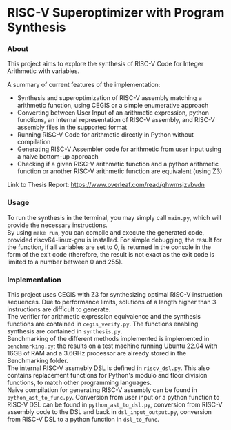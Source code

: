 # RISC-V Superoptimizer with Program Synthesis


### About
This project aims to explore the synthesis of RISC-V Code for Integer Arithmetic with variables.

A summary of current features of the implementation:
- Synthesis and superoptimization of RISC-V assembly matching a arithmetic function, using CEGIS or a simple enumerative approach
- Converting between User Input of an arithmetic expression, python functions, an internal representation of RISC-V assembly, and RISC-V assembly files in the supported format
- Running RISC-V Code for arithmetic directly in Python without compilation
- Generating RISC-V Assembler code for arithmetic from user input using a naive bottom-up approach
- Checking if a given RISC-V arithmetic function and a python arithmetic function or another RISC-V arithmetic function are equivalent (using Z3)


Link to Thesis Report: https://www.overleaf.com/read/ghwmsjzvbvdn

### Usage
To run the synthesis in the terminal, you may simply call `main.py`, which will provide the necessary instructions.  
By using `make run`, you can compile and execute the generated code, provided riscv64-linux-gnu is installed. For simple debugging, the result for the function, if all variables are set to 0, is returned in the console in the form of the exit code (therefore, the result is not exact as the exit code is limited to a number between 0 and 255).

### Implementation
This project uses CEGIS with Z3 for synthesizing optimal RISC-V instruction sequences. Due to performance limits, solutions of a length higher than 3 instructions are difficult to generate.  
The verifier for arithmetic expression equivalence and the synthesis functions are contained in `cegis_verify.py`. The functions enabling synthesis are contained in `synthesis.py`.  
Benchmarking of the different methods implemented is implemented in `benchmarking.py`; the results on a test machine running Ubuntu 22.04 with 16GB of RAM and a 3.6GHz processor are already stored in the Benchmarking folder.  
The internal RISC-V assmebly DSL is defined in `riscv_dsl.py`. This also contains replacement functions for Python's modulo and floor division functions, to match other programming languages.  
Naive compilation for generating RISC-V assembly can be found in `python_ast_to_func.py`. Conversion from user input or a python function to RISC-V DSL can be found in `python_ast_to_dsl.py`, conversion from RISC-V assembly code to the DSL and back in `dsl_input_output.py`, conversion from RISC-V DSL to a python function in `dsl_to_func`.